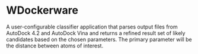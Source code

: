 # WDockerware
A user-configurable classifier application that parses output files from AutoDock 4.2 and AutoDock Vina and returns a refined result set of likely candidates based on the chosen parameters. The primary parameter will be the distance between atoms of interest.
